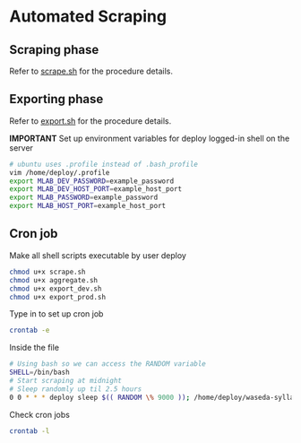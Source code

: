 # Automated Scraping

## Scraping phase

Refer to [scrape.sh](../server/scrape.sh) for the procedure details.

## Exporting phase

Refer to [export.sh](../server/export.sh) for the procedure details.

**IMPORTANT** Set up environment variables for deploy logged-in shell on the server
```bash
# ubuntu uses .profile instead of .bash_profile
vim /home/deploy/.profile
export MLAB_DEV_PASSWORD=example_password
export MLAB_DEV_HOST_PORT=example_host_port
export MLAB_PASSWORD=example_password
export MLAB_HOST_PORT=example_host_port
```

## Cron job

Make all shell scripts executable by user deploy
```bash
chmod u+x scrape.sh
chmod u+x aggregate.sh
chmod u+x export_dev.sh
chmod u+x export_prod.sh
```

Type in to set up cron job
```bash
crontab -e
```

Inside the file
```bash
# Using bash so we can access the RANDOM variable
SHELL=/bin/bash
# Start scraping at midnight
# Sleep randomly up til 2.5 hours
0 0 * * * deploy sleep $(( RANDOM \% 9000 )); /home/deploy/waseda-syllabus-scraper/server/scrape.sh
```

Check cron jobs
```bash
crontab -l
```

